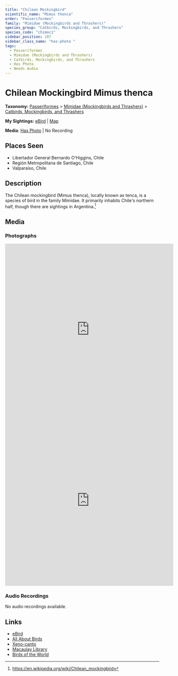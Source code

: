 ```yaml
---
title: "Chilean Mockingbird"
scientific_name: "Mimus thenca"
order: "Passeriformes"
family: "Mimidae (Mockingbirds and Thrashers)"
species_group: "Catbirds, Mockingbirds, and Thrashers"
species_code: "chimoc1"
sidebar_position: 107
sidebar_class_name: "has-photo "
tags: 
  - Passeriformes
  - Mimidae (Mockingbirds and Thrashers)
  - Catbirds, Mockingbirds, and Thrashers
  - Has Photo
  - Needs Audio
---
```


# Chilean Mockingbird <span className='sci_name'>Mimus thenca</span>

**Taxonomy:** [Passeriformes](/tags/passeriformes) > [Mimidae (Mockingbirds and Thrashers)](/tags/mimidae-mockingbirds-and-thrashers) > [Catbirds, Mockingbirds, and Thrashers](/tags/catbirds-mockingbirds-and-thrashers)

**My Sightings:** [eBird](https://ebird.org/lifelist?r=world&time=life&spp=chimoc1) | [Map](/map?species_code=chimoc1)

**Media**: [Has Photo](https://media.ebird.org/catalog?userId=USER4436073&taxonCode=chimoc1&mediaType=photo&view=grid) | No Recording

## Places Seen

* Libertador General Bernardo O'Higgins, Chile
* Región Metropolitana de Santiago, Chile
* Valparaíso, Chile

## Description
The Chilean mockingbird (Mimus thenca), locally known as tenca, is a species of bird in the family Mimidae. It primarily inhabits Chile's northern half, though there are sightings in Argentina.[^1]

[^1]: https://en.wikipedia.org/wiki/Chilean_mockingbird

## Media
### Photographs
<iframe src="https://macaulaylibrary.org/asset/625246481/embed" width="550" height="560" frameborder="0" allowfullscreen></iframe>
<iframe src="https://macaulaylibrary.org/asset/625246482/embed" width="550" height="560" frameborder="0" allowfullscreen></iframe>

### Audio Recordings
No audio recordings available.

## Links
* [eBird](https://ebird.org/species/chimoc1) 
* [All About Birds](https://www.allaboutbirds.org/guide/chimoc1) 
* [Xeno-canto](https://www.xeno-canto.org/species/mimus-thenca) 
* [Macaulay Library](https://search.macaulaylibrary.org/catalog?taxonCode=chimoc1&sort=rating_rank_desc)
* [Birds of the World](https://birdsoftheworld.org/bow/species/chimoc1)
